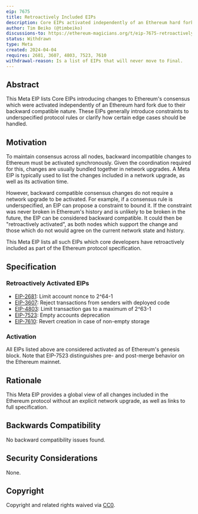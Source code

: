 ```yaml
---
eip: 7675
title: Retroactively Included EIPs
description: Core EIPs activated independently of an Ethereum hard fork.
author: Tim Beiko (@timbeiko)
discussions-to: https://ethereum-magicians.org/t/eip-7675-retroactively-included-eips/19541
status: Withdrawn
type: Meta
created: 2024-04-04
requires: 2681, 3607, 4803, 7523, 7610
withdrawal-reason: Is a list of EIPs that will never move to Final.
---
```


## Abstract

This Meta EIP lists Core EIPs introducing changes to Ethereum's consensus which were activated independently of an Ethereum hard fork due to their backward compatible nature. These EIPs generally introduce constraints to underspecified protocol rules  or clarify how certain edge cases should be handled. 

## Motivation

To maintain consensus across all nodes, backward incompatible changes to Ethereum must be activated synchronously. Given the coordination required for this, changes are usually bundled together in network upgrades. A Meta EIP is typically used to list the changes included in a network upgrade, as well as its activation time.

However, backward compatible consensus changes do not require a network upgrade to be activated. For example, if a consensus rule is underspecified, an EIP can propose a constraint to bound it. If the constraint was never broken in Ethereum's history and is unlikely to be broken in the future, the EIP can be considered backward compatible. It could then be "retroactively activated", as both nodes which support the change and those which do not would agree on the current network state and history. 

This Meta EIP lists all such EIPs which core developers have retroactively included as part of the Ethereum protocol specification. 

## Specification

### Retroactively Activated EIPs 

* [EIP-2681](./eip-2681.md): Limit account nonce to 2^64-1
* [EIP-3607](./eip-3607.md): Reject transactions from senders with deployed code
* [EIP-4803](./eip-4803.md): Limit transaction gas to a maximum of 2^63-1
* [EIP-7523](./eip-7523.md): Empty accounts deprecation
* [EIP-7610](./eip-7610.md): Revert creation in case of non-empty storage

### Activation 

All EIPs listed above are considered activated as of Ethereum's genesis block. Note that EIP-7523 distinguishes pre- and post-merge behavior on the Ethereum mainnet. 

## Rationale

This Meta EIP provides a global view of all changes included in the Ethereum protocol without an explicit network upgrade, as well as links to full specification. 

## Backwards Compatibility

No backward compatibility issues found.

## Security Considerations

None.

## Copyright

Copyright and related rights waived via [CC0](../LICENSE.md).
